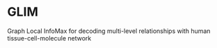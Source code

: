 # GLIM
Graph Local InfoMax for decoding multi-level relationships with human tissue-cell-molecule network
